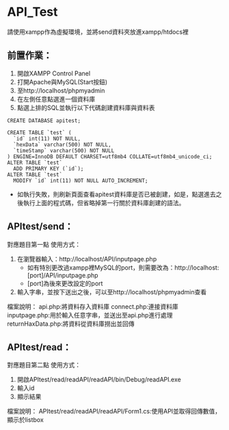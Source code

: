 # API_Test
請使用xampp作為虛擬環境，並將send資料夾放進xampp/htdocs裡

## 前置作業：
1. 開啟XAMPP Control Panel 
2. 打開Apache與MySQL(Start按鈕)
3. 至http://localhost/phpmyadmin
4. 在左側任意點選進一個資料庫
5. 點選上排的SQL並執行以下代碼創建資料庫與資料表
```
CREATE DATABASE apitest;

CREATE TABLE `test` (
  `id` int(11) NOT NULL,
  `hexData` varchar(500) NOT NULL,
  `timeStamp` varchar(500) NOT NULL
) ENGINE=InnoDB DEFAULT CHARSET=utf8mb4 COLLATE=utf8mb4_unicode_ci;
ALTER TABLE `test`
  ADD PRIMARY KEY (`id`);
ALTER TABLE `test`
  MODIFY `id` int(11) NOT NULL AUTO_INCREMENT;
```
- 如執行失敗，則刷新頁面查看apitest資料庫是否已被創建，如是，點選進去之後執行上面的程式碼，但省略掉第一行關於資料庫創建的語法。

## APItest/send：
對應題目第一點
使用方式：
1. 在瀏覽器輸入：http://localhost/API/inputpage.php
	- 如有特別更改過xampp裡MySQL的port，則需要改為：http://localhost:[port]/API/inputpage.php
	- [port]為後來更改設定的port
2. 輸入字串，並按下送出之後，可以至http://localhost/phpmyadmin查看

檔案說明：
api.php:將資料存入資料庫
connect.php:連接資料庫
inputpage.php:用於輸入任意字串，並送出至api.php進行處理
returnHaxData.php:將資料從資料庫撈出並回傳

## APItest/read：
對應題目第二點
使用方式：
1. 開啟APItest/read/readAPI/readAPI/bin/Debug/readAPI.exe
2. 輸入id
3. 顯示結果

檔案說明：
APItest/read/readAPI/readAPI/Form1.cs:使用API並取得回傳數值，顯示於listbox
